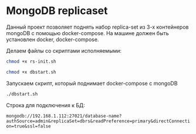# MongoDB replicaset

Данный проект позволяет поднять набор replica-set из 3-х контейнеров mongoDB с помощью docker-compose. На машине должен быть установлен docker, docker-compose.

Делаем файлы со скриптами исполняемыми:

```bash
chmod +x rs-init.sh
```

```bash
chmod +x dbstart.sh
```

Запускаем скрипт, который поднимает docker-compose с mongoDB

```bash
./dbstart.sh
```
Строка для подключения к БД:

`mongodb://192.168.1.112:27021/database-name?authSource=admin&replicaSet=dbrs&readPreference=primary&directConnection=true&ssl=false`
